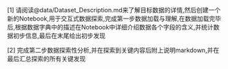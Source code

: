 [1]
请阅读@data/Dataset_Description.md来了解目标数据的详情,然后创建一个新的Notebook,用于交互式数据探索,完成第一步数据加载与理解,在数据加载完毕后,根据数据字典中的描述在Notebook中详细介绍数据各个字段的含义,并统计数据初步信息,最后在末尾给出初步发现 


[2]
完成第二步数据探索性分析,并在探索到关键内容后附上说明markdown,并在最后汇总探索的所有关键发现